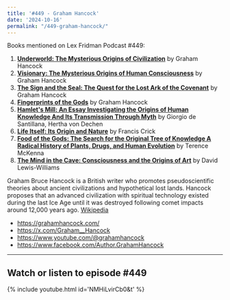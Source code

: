 ```yaml
---
title: '#449 - Graham Hancock'
date: '2024-10-16'
permalink: "/449-graham-hancock/"
---
```


Books mentioned on Lex Fridman Podcast #449:
1. <b><a href="https://amzn.to/40FPJPC" target="_blank" rel="sponsored noopener noreferrer">Underworld: The Mysterious Origins of Civilization</a></b> by Graham Hancock
2. <b><a href="https://amzn.to/4fJUwE1" target="_blank" rel="sponsored noopener noreferrer">Visionary: The Mysterious Origins of Human Consciousness</a></b> by Graham Hancock
3. <b><a href="https://amzn.to/3OnpIgJ" target="_blank" rel="sponsored noopener noreferrer">The Sign and the Seal: The Quest for the Lost Ark of the Covenant</a></b> by Graham Hancock
4. <b><a href="https://amzn.to/48QZ7C4" target="_blank" rel="sponsored noopener noreferrer">Fingerprints of the Gods</a></b> by Graham Hancock
5. <b><a href="https://amzn.to/4fkUti6" target="_blank" rel="sponsored noopener noreferrer">Hamlet's Mill: An Essay Investigating the Origins of Human Knowledge And Its Transmission Through Myth</a></b> by Giorgio de Santillana, Hertha von Dechen
6. <b><a href="https://amzn.to/3Z0ecOe" target="_blank" rel="sponsored noopener noreferrer">Life Itself: Its Origin and Nature</a></b> by Francis Crick
7. <b><a href="https://amzn.to/40Gy22d" target="_blank" rel="sponsored noopener noreferrer">Food of the Gods: The Search for the Original Tree of Knowledge A Radical History of Plants, Drugs, and Human Evolution</a></b> by Terence McKenna
8. <b><a href="https://amzn.to/40Ztl3Z" target="_blank" rel="sponsored noopener noreferrer">The Mind in the Cave: Consciousness and the Origins of Art</a></b> by David Lewis-Williams

<!--more-->

Graham Bruce Hancock is a British writer who promotes pseudoscientific theories about ancient civilizations and hypothetical lost lands. Hancock proposes that an advanced civilization with spiritual technology existed during the last Ice Age until it was destroyed following comet impacts around 12,000 years ago. <a href="https://en.wikipedia.org/wiki/Graham_Hancock" target="_blank">Wikipedia</a>

- <a href="https://grahamhancock.com/" target="_blank">https://grahamhancock.com/</a>
- <a href="https://x.com/Graham__Hancock" target="_blank">https://x.com/Graham__Hancock</a>
- <a href="https://www.youtube.com/@grahamhancock" target="_blank">https://www.youtube.com/@grahamhancock</a>
- <a href="https://www.facebook.com/Author.GrahamHancock" target="_blank">https://www.facebook.com/Author.GrahamHancock</a>

- - - - - -

## Watch or listen to episode #449

{% include youtube.html id='NMHiLvirCb0&t' %}